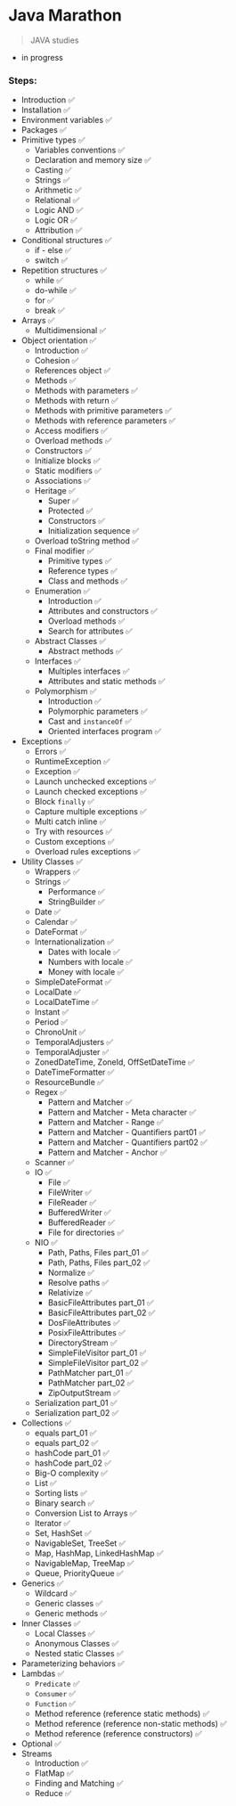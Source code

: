 # Java Marathon

> JAVA studies

- in progress


### Steps:

- Introduction :white_check_mark:
- Installation :white_check_mark:
- Environment variables :white_check_mark:
- Packages :white_check_mark:
- Primitive types :white_check_mark:
  - Variables conventions :white_check_mark:
  - Declaration and memory size :white_check_mark:
  - Casting :white_check_mark:
  - Strings :white_check_mark:
  - Arithmetic :white_check_mark:
  - Relational :white_check_mark:
  - Logic AND :white_check_mark:
  - Logic OR :white_check_mark:
  - Attribution :white_check_mark:
- Conditional structures :white_check_mark:
  - if - else :white_check_mark:
  - switch :white_check_mark:
- Repetition structures :white_check_mark:
  - while :white_check_mark:
  - do-while :white_check_mark:
  - for :white_check_mark:
  - break :white_check_mark:
- Arrays :white_check_mark:
  - Multidimensional :white_check_mark:
- Object orientation :white_check_mark:
  - Introduction :white_check_mark:
  - Cohesion :white_check_mark:
  - References object :white_check_mark:
  - Methods :white_check_mark:
  - Methods with parameters :white_check_mark:
  - Methods with return :white_check_mark:
  - Methods with primitive parameters :white_check_mark:
  - Methods with reference parameters :white_check_mark:
  - Access modifiers :white_check_mark:
  - Overload methods :white_check_mark:
  - Constructors :white_check_mark:
  - Initialize blocks :white_check_mark:
  - Static modifiers :white_check_mark:
  - Associations :white_check_mark:
  - Heritage :white_check_mark:
    - Super :white_check_mark:
    - Protected :white_check_mark:
    - Constructors :white_check_mark:
    - Initialization sequence :white_check_mark:
  - Overload toString method :white_check_mark:
  - Final modifier :white_check_mark:
    - Primitive types :white_check_mark:
    - Reference types :white_check_mark:
    - Class and methods :white_check_mark:
  - Enumeration :white_check_mark:
    - Introduction :white_check_mark:
    - Attributes and constructors :white_check_mark:
    - Overload methods :white_check_mark:
    - Search for attributes :white_check_mark:
  - Abstract Classes :white_check_mark:
    - Abstract methods :white_check_mark:
  - Interfaces :white_check_mark:
    - Multiples interfaces :white_check_mark:
    - Attributes and static methods :white_check_mark:
  - Polymorphism :white_check_mark:
    - Introduction :white_check_mark:
    - Polymorphic parameters :white_check_mark:
    - Cast and `instanceOf` :white_check_mark:
    - Oriented interfaces program :white_check_mark:
- Exceptions :white_check_mark:
  - Errors :white_check_mark:
  - RuntimeException :white_check_mark:
  - Exception :white_check_mark:
  - Launch unchecked exceptions :white_check_mark:
  - Launch checked exceptions :white_check_mark:
  - Block `finally` :white_check_mark:
  - Capture multiple exceptions :white_check_mark:
  - Multi catch inline :white_check_mark:
  - Try with resources :white_check_mark:
  - Custom exceptions :white_check_mark:
  - Overload rules exceptions :white_check_mark:
- Utility Classes :white_check_mark:
  - Wrappers :white_check_mark:
  - Strings :white_check_mark:
    - Performance :white_check_mark:
    - StringBuilder :white_check_mark:
  - Date :white_check_mark:
  - Calendar :white_check_mark:
  - DateFormat :white_check_mark:
  - Internationalization :white_check_mark:
    - Dates with locale :white_check_mark:
    - Numbers with locale :white_check_mark:
    - Money with locale :white_check_mark:
  - SimpleDateFormat :white_check_mark:
  - LocalDate :white_check_mark:
  - LocalDateTime :white_check_mark:
  - Instant :white_check_mark:
  - Period :white_check_mark:
  - ChronoUnit :white_check_mark:
  - TemporalAdjusters :white_check_mark:
  - TemporalAdjuster :white_check_mark:
  - ZonedDateTime, ZoneId, OffSetDateTime :white_check_mark:
  - DateTimeFormatter :white_check_mark:
  - ResourceBundle :white_check_mark:
  - Regex :white_check_mark:
    - Pattern and Matcher :white_check_mark:
    - Pattern and Matcher - Meta character :white_check_mark:
    - Pattern and Matcher - Range :white_check_mark:
    - Pattern and Matcher - Quantifiers part01 :white_check_mark:
    - Pattern and Matcher - Quantifiers part02 :white_check_mark:
    - Pattern and Matcher - Anchor :white_check_mark:
  - Scanner :white_check_mark:
  - IO :white_check_mark:
    - File :white_check_mark:
    - FileWriter :white_check_mark:
    - FileReader :white_check_mark:
    - BufferedWriter :white_check_mark:
    - BufferedReader :white_check_mark:
    - File for directories :white_check_mark:
  - NIO :white_check_mark:
    - Path, Paths, Files part_01 :white_check_mark:
    - Path, Paths, Files part_02 :white_check_mark:
    - Normalize :white_check_mark:
    - Resolve paths :white_check_mark:
    - Relativize :white_check_mark:
    - BasicFileAttributes part_01 :white_check_mark:
    - BasicFileAttributes part_02 :white_check_mark:
    - DosFileAttributes :white_check_mark:
    - PosixFileAttributes :white_check_mark:
    - DirectoryStream :white_check_mark:
    - SimpleFileVisitor part_01 :white_check_mark:
    - SimpleFileVisitor part_02 :white_check_mark:
    - PathMatcher part_01 :white_check_mark:
    - PathMatcher part_02 :white_check_mark:
    - ZipOutputStream :white_check_mark:
  - Serialization part_01 :white_check_mark:
  - Serialization part_02 :white_check_mark:
- Collections :white_check_mark:
  - equals part_01 :white_check_mark:
  - equals part_02 :white_check_mark:
  - hashCode part_01 :white_check_mark:
  - hashCode part_02 :white_check_mark:
  - Big-O complexity :white_check_mark:
  - List :white_check_mark:
  - Sorting lists :white_check_mark:
  - Binary search :white_check_mark:
  - Conversion List to Arrays :white_check_mark:
  - Iterator :white_check_mark:
  - Set, HashSet :white_check_mark:
  - NavigableSet, TreeSet :white_check_mark:
  - Map, HashMap, LinkedHashMap :white_check_mark:
  - NavigableMap, TreeMap :white_check_mark:
  - Queue, PriorityQueue :white_check_mark:
- Generics :white_check_mark:
  - Wildcard :white_check_mark:
  - Generic classes :white_check_mark:
  - Generic methods :white_check_mark:
- Inner Classes :white_check_mark:
  - Local Classes :white_check_mark:
  - Anonymous Classes :white_check_mark:
  - Nested static Classes :white_check_mark:
- Parameterizing behaviors :white_check_mark:
- Lambdas :white_check_mark:
  - `Predicate` :white_check_mark:
  - `Consumer` :white_check_mark:
  - `Function` :white_check_mark:
  - Method reference (reference static methods) :white_check_mark:
  - Method reference (reference non-static methods) :white_check_mark:
  - Method reference (reference constructors) :white_check_mark:
- Optional :white_check_mark:
- Streams
  - Introduction :white_check_mark:
  - FlatMap :white_check_mark:
  - Finding and Matching :white_check_mark:
  - Reduce :white_check_mark: